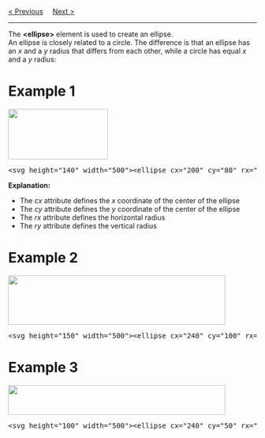 <a href="/HTML/Graphics/SVG/Circle.md">&lt; Previous</a>
&nbsp;&nbsp;&nbsp;
<a href="/HTML/Graphics/SVG/Line.md">Next &gt;</a>
<hr>
The <b>&lt;ellipse&gt;</b> element is used to create an ellipse.
<br>
An ellipse is closely related to a circle. The difference is that an ellipse has an <var>x</var> and a <var>y</var> radius that differs from each other, while a circle has equal <var>x</var> and a <var>y</var> radius:
<h1>Example 1</h1>
<img src="https://i.imgur.com/z5EFqMA.png" height="102" width="202">
<pre>&lt;svg height="140" width="500"&gt;&lt;ellipse cx="200" cy="80" rx="100" ry="50" style="fill:yellow;stroke:purple;stroke-width:2" /&gt;&lt;/svg&gt;</pre>
<b>Explanation:</b>
<ul>
  <li>The <var>cx</var> attribute defines the <var>x</var> coordinate of the center of the ellipse</li>
  <li>The <var>cy</var> attribute defines the <var>y</var> coordinate of the center of the ellipse</li>
  <li>The <var>rx</var> attribute defines the horizontal radius</li>
  <li>The <var>ry</var> attribute defines the vertical radius</li>
</ul>
<h1>Example 2</h1>
<img src="https://i.imgur.com/2ftR8wW.png" height="100" width="440">
<pre>&lt;svg height="150" width="500"&gt;&lt;ellipse cx="240" cy="100" rx="220" ry="30" style="fill:purple" /&gt;&lt;ellipse cx="220" cy="70" rx="190" ry="20" style="fill:lime" /&gt;&lt;ellipse cx="210" cy="45" rx="170" ry="15" style="fill:yellow" /&gt;&lt;/svg&gt;</pre>
<h1>Example 3</h1>
<img src="https://i.imgur.com/Lw3iLp9.png" height="60" width="440">
<pre>&lt;svg height="100" width="500"&gt;&lt;ellipse cx="240" cy="50" rx="220" ry="30" style="fill:yellow" /&gt;&lt;ellipse cx="220" cy="50" rx="190" ry="20" style="fill:white" /&gt;&lt;/svg&gt;</pre>
